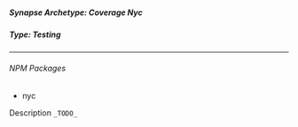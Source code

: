 <h5>Synapse Archetype: Coverage Nyc</h2>
<h5>Type: Testing</h5>

---

<h6>NPM Packages</h6>

* nyc

Description ```_TODO_```
